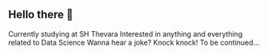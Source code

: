 ## Hello there 👋
Currently studying at SH Thevara
Interested in anything and everything related to Data Science
Wanna hear a joke? Knock knock! To be continued...


<!--
**Kezazel-X/Kezazel-X** is a ✨ _special_ ✨ repository because its `README.md` (this file) appears on your GitHub profile.


-
-->
